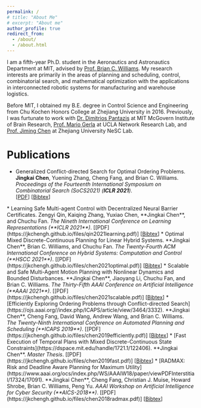 ```yaml
---
permalink: /
# title: "About Me"
# excerpt: "About me"
author_profile: true
redirect_from: 
  - /about/
  - /about.html
---
```


I am a fifth-year Ph.D. student in the Aeronautics and Astronautics Department at MIT, advised by [Prof. Brian C. Williams](https://aeroastro.mit.edu/brian-c-williams). My research interests are primarily in the areas of planning and scheduling, control, combinatorial search, and mathematical optimization with the applications in interconnected robotic systems for manufacturing and warehouse logistics. 

Before MIT, I obtained my B.E. degree in Control Science and Engineering from Chu Kochen Honors College at Zhejiang University in 2016. Previously, I was furtunate to work with [Dr. Dimitrios Pantazis](https://mcgovern.mit.edu/profile/dimitrios-pantazis/) at MIT McGovern Institute of Brain Research, [Prof. Mario Gerla](http://nrlweb.cs.ucla.edu/nrlweb/people/show/15) at UCLA Network Research Lab, and [Prof. Jiming Chen](https://person.zju.edu.cn/en/jmchen) at Zhejiang University NeSC Lab.


Publications
======
* Generalized Conflict-directed Search for Optimal Ordering Problems.   
    **Jingkai Chen**, Yuening Zhang, Cheng Fang, and Brian C. Williams.  
    <i>Proceedings of the Fourteenth International Symposium on Combinatorial Search (SoCS2021) (**ICLR 2021**)</i>.   
    [[PDF](https://jkchengh.github.io/files/chen2021generalized.pdf)] [<a href="javascript:void(0)" onclick="(function(target, id) { if ($('#' + id).css('display') == 'block') { $('#' + id).hide('fast'); $(target).text('Bibtex') } else { $('#' + id).show('fast'); $(target).text('Bibtex▲') } })(this, 'bibtex-chen2021generalized');">Bibtex</a>]
<div id="bibtex-qin2021learning" style="display:none">
<pre>@inproceedings{chen2021generalized,
  author = {Jingkai Chen, Yuening Zhang, Cheng Fang, Brian C. Wiiliams},
  title = {Generalized Conflict-directed Search for Optimal Ordering Problems},
  booktitle = {Proceedings of the Fourteenth International Symposium on Combinatorial Search (SoCS2021)},
  year = {2021}
} 
</pre></div> 
* Learning Safe Multi-agent Control with Decentralized Neural Barrier Certificates.   
    Zengyi Qin, Kaiqing Zhang, Yuxiao Chen, **Jingkai Chen**, and Chuchu Fan.  
    <i>The Nineth International Conference on Learning Representations (**ICLR 2021**)</i>.   
    [[PDF](https://jkchengh.github.io/files/qin2021learning.pdf)] [<a href="javascript:void(0)" onclick="(function(target, id) { if ($('#' + id).css('display') == 'block') { $('#' + id).hide('fast'); $(target).text('Bibtex') } else { $('#' + id).show('fast'); $(target).text('Bibtex▲') } })(this, 'bibtex-qin2021learning');">Bibtex</a>]
<div id="bibtex-qin2021learning" style="display:none">
<pre>@inproceedings{qin2021learning,
  author = {Zengyi Qin and Kaiqing Zhang and Yuxiao Chen and Jingkai Chen and Chuchu Fan},
  title = {Learning Safe Multi-agent Control with Decentralized Neural Barrier Certificates},
  booktitle = {Proceedings of the Nineth International Conference on Learning Representations (ICLR 2021)},
  year = {2021}
} 
</pre></div> 
* Optimal Mixed Discrete-Continuous Planning for  Linear Hybrid Systems.   
    **Jingkai Chen**, Brian C. Williams, and Chuchu Fan.  
    <i>The Twenty-Fourth ACM International Conference on Hybrid Systems: Computation and Control (**HSCC 2021**)</i>.   
   [[PDF](https://jkchengh.github.io/files/chen2021optimal.pdf)] [<a href="javascript:void(0)" onclick="(function(target, id) { if ($('#' + id).css('display') == 'block') { $('#' + id).hide('fast'); $(target).text('Bibtex') } else { $('#' + id).show('fast'); $(target).text('Bibtex▲') } })(this, 'bibtex-chen2021optimal');">Bibtex</a>]
<div id="bibtex-chen2021optimal" style="display:none">
<pre>@inproceedings{chen2021optimal,
  author = {Jingkai Chen and Brian C. Williams and Chuchu Fan},
  title ={Optimal Mixed Discrete-Continuous Planning for  Linear Hybrid Systems},
  booktitle = {Proceedings of the Twenty-Fourth ACM International Conference on Hybrid Systems: Computation and Control (HSCC 2021)},
  year = {2021}
}
</pre></div> 
* Scalable and Safe Multi-Agent Motion Planning with Nonlinear Dynamics and Bounded Disturbances.               
    **Jingkai Chen**, Jiaoyang Li, Chuchu Fan, and Brian C. Williams.    
    <i>The Thirty-Fifth AAAI Conference on Artificial Intelligence (**AAAI 2021**)</i>.   
    [[PDF](https://jkchengh.github.io/files/chen2021scalable.pdf)] [<a href="javascript:void(0)" onclick="(function(target, id) { if ($('#' + id).css('display') == 'block') { $('#' + id).hide('fast'); $(target).text('Bibtex') } else { $('#' + id).show('fast'); $(target).text('Bibtex▲') } })(this, 'bibtex-chen2021scalable');">Bibtex</a>]
<div id="bibtex-chen2021scalable" style="display:none">
<pre>
@inproceedings{chen2021scalable,
  author = {Jingkai Chen and Jiaoyang Li and Chuchu Fan and Brian C. Williams},
  title = {Scalable and Safe Multi-Agent Motion Planning with Nonlinear Dynamics and Bounded Disturbances},
  booktitle = {Proceedings of the Thirty-Fifth AAAI Conference on Artificial Intelligence (AAAI 2021)},
  year = {2021}
} 
</pre></div>
* [Efficiently Exploring Ordering Problems through Conflict-directed Search](https://ojs.aaai.org//index.php/ICAPS/article/view/3464/3332).               
    **Jingkai Chen**, Cheng Fang, David Wang, Andrew Wang, and Brian C. Williams.    
    <i>The Twenty-Ninth International Conference on Automated Planning and Scheduling (**ICAPS 2019**)</i>.   
    [[PDF](https://jkchengh.github.io/files/chen2019efficiently.pdf)] [<a href="javascript:void(0)" onclick="(function(target, id) { if ($('#' + id).css('display') == 'block') { $('#' + id).hide('fast'); $(target).text('Bibtex') } else { $('#' + id).show('fast'); $(target).text('Bibtex▲') } })(this, 'bibtex-chen2019efficiently');">Bibtex</a>]
<div id="bibtex-chen2019efficiently" style="display:none">
<pre>
@inproceedings{chen2019efficiently,
  title={Efficiently Exploring Ordering Problems through Conflict-Directed Search},
  author={Jingkai Chen and Cheng Fang and David Wang and Andrew Wang and Brian C. Williams},
  booktitle={Proceedings of the International Conference on Automated Planning and Scheduling (ICAPS 2019)},
  volume={29},
  number={1},
  pages={97--105},
  year={2019}
}
</pre></div>
* [Fast Execution of Temporal Plans with Mixed Discrete-Continuous State Constraints](https://dspace.mit.edu/handle/1721.1/122406).               
    **Jingkai Chen**. <i>Master Thesis</i>.
    [[PDF](https://jkchengh.github.io/files/chen2019fast.pdf)] [<a href="javascript:void(0)" onclick="(function(target, id) { if ($('#' + id).css('display') == 'block') { $('#' + id).hide('fast'); $(target).text('Bibtex') } else { $('#' + id).show('fast'); $(target).text('Bibtex▲') } })(this, 'bibtex-chen2019fast');">Bibtex</a>]
<div id="bibtex-chen2019fast" style="display:none">
<pre>
@masterthesis{chen2019fast,
  title={Fast execution of temporal plans with mixed discrete-continuous state constraints},
  author={Chen, Jingkai},
  year={2019},
  school={Massachusetts Institute of Technology}
}
</pre></div>
* [RADMAX: Risk and Deadline Aware Planning for Maximum Utility](https://www.aaai.org/ocs/index.php/WS/AAAIW18/paper/viewPDFInterstitial/17324/17091).               
    **Jingkai Chen**, Cheng Fang, Christian J. Muise, Howard Shrobe, Brian C. Williams, Peng Yu.    
    <i>AAAI Workshop on Artificial Intelligence for Cyber Security (**AICS-2018**)</i>.   
    [[PDF](https://jkchengh.github.io/files/chen2018radmax.pdf)] [<a href="javascript:void(0)" onclick="(function(target, id) { if ($('#' + id).css('display') == 'block') { $('#' + id).hide('fast'); $(target).text('Bibtex') } else { $('#' + id).show('fast'); $(target).text('Bibtex▲') } })(this, 'bibtex-chen2018radmax');">Bibtex</a>]
<div id="bibtex-chen2018radmax" style="display:none">
<pre>
@inproceedings{chen2018radmax,
  title={RADMAX: Risk and Deadline Aware Planning for Maximum Utility.},
  author={Chen, Jingkai and Fang, Cheng and Muise, Christian J and Shrobe, Howard and Williams, Brian C. and Yu, Peng},
  booktitle={AAAI Workshop on Artificial Intelligence for Cyber Security (AICS-2018)},
  year={2018}
}
</pre></div>








